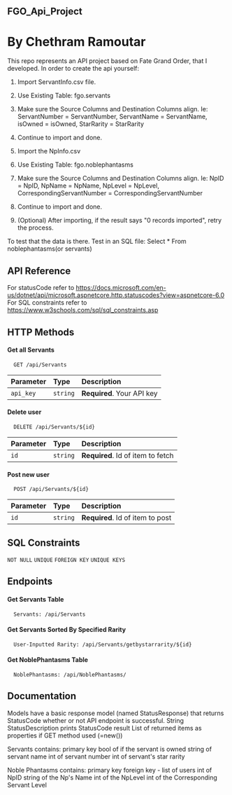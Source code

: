 ## FGO_Api_Project
# By Chethram Ramoutar

This repo represents an API project based on Fate Grand Order, that I developed. 
In order to create the api yourself:

1) Import ServantInfo.csv file.

2) Use Existing Table: fgo.servants

3) Make sure the Source Columns and Destination Columns align. Ie: ServantNumber = ServantNumber, ServantName = ServantName, isOwned = isOwned, StarRarity = StarRarity

4) Continue to import and done. 




5) Import the NpInfo.csv

6) Use Existing Table: fgo.noblephantasms

7) Make sure the Source Columns and Destination Columns align. Ie: NpID = NpID, NpName = NpName, NpLevel = NpLevel, CorrespondingServantNumber = CorrespondingServantNumber

8) Continue to import and done. 




9) (Optional) After importing, if the result says "0 records imported", retry the process.


To test that the data is there. Test in an SQL file: Select * From noblephantasms(or servants)
## API Reference

For statusCode refer to https://docs.microsoft.com/en-us/dotnet/api/microsoft.aspnetcore.http.statuscodes?view=aspnetcore-6.0
For SQL constraints refer to https://www.w3schools.com/sql/sql_constraints.asp

## HTTP Methods

#### Get all Servants

```http
  GET /api/Servants
```

| Parameter | Type     | Description                |
| :-------- | :------- | :------------------------- |
| `api_key` | `string` | **Required**. Your API key |

#### Delete user

```http
  DELETE /api/Servants/${id}
```

| Parameter | Type     | Description                       |
| :-------- | :------- | :-------------------------------- |
| `id`      | `string` | **Required**. Id of item to fetch |

#### Post new user

```http
  POST /api/Servants/${id}
```

| Parameter | Type     | Description                       |
| :-------- | :------- | :-------------------------------- |
| `id`      | `string` | **Required**. Id of item to post  |



## SQL Constraints

```NOT NULL```
```UNIQUE```
```FOREIGN KEY```
```UNIQUE KEYS```

## Endpoints

#### Get Servants Table

```http
  Servants: /api/Servants
```

#### Get Servants Sorted By Specified Rarity

```http
  User-Inputted Rarity: /api/Servants/getbystarrarity/${id}
```

#### Get NoblePhantasms Table

```http
  NoblePhantasms: /api/NoblePhantasms/
```

## Documentation

Models have a basic response model (named StatusResponse) 
that returns StatusCode whether or not API endpoint is successful.
String StatusDescription prints StatusCode result
List of returned items as properties if GET method used (=new())

Servants contains:
	primary key 
  bool of if the servant is owned
	string of servant name
	int of servant number
  int of servant's star rarity

Noble Phantasms contains:
	primary key
	foreign key - list of users
  int of NpID
  string of the Np's Name
  int of the NpLevel
  int of the Corresponding Servant Level
